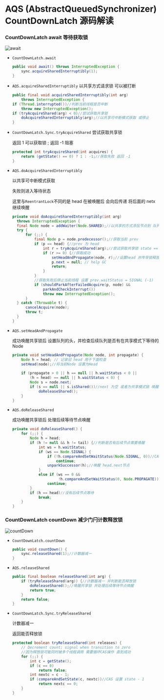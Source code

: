 AQS (AbstractQueuedSynchronizer) CountDownLatch 源码解读
===
### CountDownLatch await 等待获取锁
![await](https://i.imgur.com/bbIiU4r.png "await")
* `CountDownLatch.await`
  ```java
  public void await() throws InterruptedException {
      sync.acquireSharedInterruptibly(1);
  }
  ```
* `AQS.acquireSharedInterruptibly` 以共享方式请求锁 可以被打断
  ```java
  public final void acquireSharedInterruptibly(int arg)
      throws InterruptedException {
  if (Thread.interrupted())//判断当前线程是否中断
      throw new InterruptedException();
  if (tryAcquireShared(arg) < 0)//尝试获取共享锁
      doAcquireSharedInterruptibly(arg);//以共享可中断模式获取 或停止
  }
  ```  
* `CountDownLatch.Sync.tryAcquireShared` 尝试获取共享锁

  返回 1 可以获取锁 ; 返回 -1 阻塞
  ```java
  protected int tryAcquireShared(int acquires) {
      return (getState() == 0) ? 1 : -1;//获取失败 返回 -1
  }
  ```
* `AQS.doAcquireSharedInterruptibly` 
  
  以共享可中断模式获取
  
  失败则进入等待状态

  这里与`ReentrantLock`不同的是 head 在被唤醒后 会向后传递 将后面的 netx 继续唤醒
  ```java
  private void doAcquireSharedInterruptibly(int arg)
    throws InterruptedException {
    final Node node = addWaiter(Node.SHARED);//以共享的方式添加节点到 队列尾部
    try {
        for (;;) {
            final Node p = node.predecessor();//获取当前 prev
            if (p == head) {//prev 为 head
                int r = tryAcquireShared(arg);//尝试获取共享锁 state == 0 ?
                if (r >= 0) {//获取成功
                    setHeadAndPropagate(node, r);//设置head 并传导锁释放
                    p.next = null; // help GC
                    return;
                }
            }
            //获取失败后停止当前线程 设置 prev.waitStatus = SIGNAL (-1)
            if (shouldParkAfterFailedAcquire(p, node) &&
                parkAndCheckInterrupt())
                throw new InterruptedException();
        }
    } catch (Throwable t) {
        cancelAcquire(node);
        throw t;
    }
  }
  ```
* `AQS.setHeadAndPropagate`  

  成功唤醒共享锁后 设置队列的头，并检查后续队列是否有在共享模式下等待的 Node 
  ```java
  private void setHeadAndPropagate(Node node, int propagate) {
      Node h = head; // 记录旧 head 用于下面检查
      setHead(node);//将当前Node 设置为Head
      
      if (propagate > 0 || h == null || h.waitStatus < 0 ||
          (h = head) == null || h.waitStatus < 0) {
          Node s = node.next;
          if (s == null || s.isShared())//next 为空 或者为共享模式锁 唤醒共享锁
              doReleaseShared();
      }
  }
  ```
* `AQS.doReleaseShared`  

  成功唤醒共享锁后 处理后续等待节点唤醒
  ```java
  private void doReleaseShared() {      
      for (;;) {
          Node h = head;
          if (h != null && h != tail) {//判断是否有后续节点需要唤醒
              int ws = h.waitStatus;
              if (ws == Node.SIGNAL) {
                  if (!h.compareAndSetWaitStatus(Node.SIGNAL, 0))//CAS 将head.waitStatus = 0
                      continue;            
                  unparkSuccessor(h);//唤醒 head.next节点
              }
              else if (ws == 0 &&
                       !h.compareAndSetWaitStatus(0, Node.PROPAGATE))//PROPAGATE == -3 以便能传导后续节点唤醒操作
                  continue;                
          }
          if (h == head)//没有后续节点等待                   
              break;
      }
  }
  ```
### CountDownLatch countDown 减少门闩计数释放锁  
![countDown](https://i.imgur.com/nph9YA6.png "countDown")
* `CountDownLatch.countDown`
  ```java
  public void countDown() {
      sync.releaseShared(1);//计数器减一
  }
  ```
* `AQS.releaseShared`
  ```java
  public final boolean releaseShared(int arg) {
      if (tryReleaseShared(arg)) {//计数器减一 并判断能否释放锁
          doReleaseShared();//唤醒共享锁 并处理后续等待节点唤醒
          return true;
      }
      return false;
  }
  ```
* `CountDownLatch.Sync.tryReleaseShared`

  计数器减一 
  
  返回能否释放锁
  ```java
  protected boolean tryReleaseShared(int releases) {
      // Decrement count; signal when transition to zero
      //因为释放锁可能同时被多个线程调用 需要循环CAS操作 直到成功
      for (;;) {
          int c = getState();
          if (c == 0)
              return false;
          int nextc = c - 1;
          if (compareAndSetState(c, nextc))//CAS 设置 state - 1 
              return nextc == 0;
      }
  }
  ```